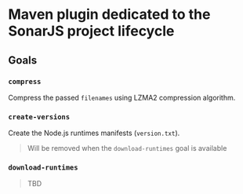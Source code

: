 # Maven plugin dedicated to the SonarJS project lifecycle

## Goals

### `compress`

Compress the passed `filenames` using LZMA2 compression algorithm.

### `create-versions`

Create the Node.js runtimes manifests (`version.txt`).

> Will be removed when the `download-runtimes` goal is available

### `download-runtimes`

> TBD
